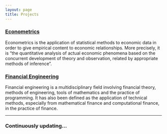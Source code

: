 ```yaml
---
layout: page
title: Projects
---
```


### [Econometrics](https://en.m.wikipedia.org/wiki/Econometrics)

Econometrics is the application of statistical methods to economic data in order to give empirical content to economic relationships. More precisely, it is “the quantitative analysis of actual economic phenomena based on the concurrent development of theory and observation, related by appropriate methods of inference”.


### [Financial Engineering](https://en.m.wikipedia.org/wiki/Financial_engineering) 
Financial engineering is a multidisciplinary field involving financial theory, methods of engineering, tools of mathematics and the practice of programming. It has also been defined as the application of technical methods, especially from mathematical finance and computational finance, in the practice of finance.

---

### Continuously updating...





